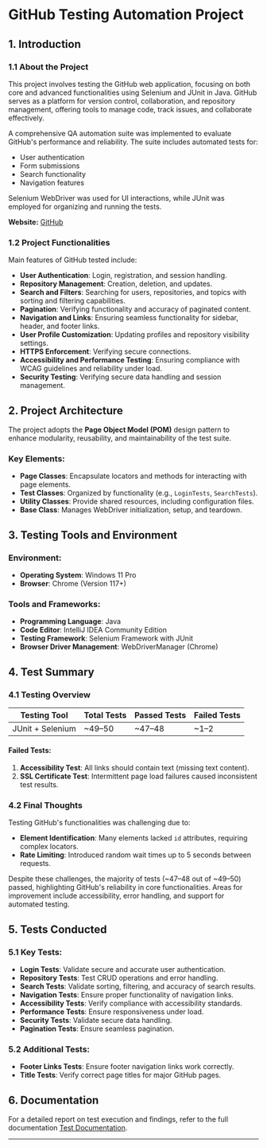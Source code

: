 # GitHub Testing Automation Project

## 1. Introduction

### 1.1 About the Project
This project involves testing the GitHub web application, focusing on both core and advanced functionalities using Selenium and JUnit in Java. GitHub serves as a platform for version control, collaboration, and repository management, offering tools to manage code, track issues, and collaborate effectively.

A comprehensive QA automation suite was implemented to evaluate GitHub's performance and reliability. The suite includes automated tests for:
- User authentication
- Form submissions
- Search functionality
- Navigation features

Selenium WebDriver was used for UI interactions, while JUnit was employed for organizing and running the tests.

**Website:** [GitHub](https://www.github.com)

### 1.2 Project Functionalities
Main features of GitHub tested include:
- **User Authentication**: Login, registration, and session handling.
- **Repository Management**: Creation, deletion, and updates.
- **Search and Filters**: Searching for users, repositories, and topics with sorting and filtering capabilities.
- **Pagination**: Verifying functionality and accuracy of paginated content.
- **Navigation and Links**: Ensuring seamless functionality for sidebar, header, and footer links.
- **User Profile Customization**: Updating profiles and repository visibility settings.
- **HTTPS Enforcement**: Verifying secure connections.
- **Accessibility and Performance Testing**: Ensuring compliance with WCAG guidelines and reliability under load.
- **Security Testing**: Verifying secure data handling and session management.

## 2. Project Architecture

The project adopts the **Page Object Model (POM)** design pattern to enhance modularity, reusability, and maintainability of the test suite.

### Key Elements:
- **Page Classes**: Encapsulate locators and methods for interacting with page elements.
- **Test Classes**: Organized by functionality (e.g., `LoginTests`, `SearchTests`).
- **Utility Classes**: Provide shared resources, including configuration files.
- **Base Class**: Manages WebDriver initialization, setup, and teardown.

## 3. Testing Tools and Environment

### Environment:
- **Operating System**: Windows 11 Pro
- **Browser**: Chrome (Version 117+)

### Tools and Frameworks:
- **Programming Language**: Java
- **Code Editor**: IntelliJ IDEA Community Edition
- **Testing Framework**: Selenium Framework with JUnit
- **Browser Driver Management**: WebDriverManager (Chrome)

## 4. Test Summary

### 4.1 Testing Overview
| **Testing Tool**      | **Total Tests** | **Passed Tests** | **Failed Tests** |
|------------------------|-----------------|------------------|------------------|
| JUnit + Selenium       | ~49–50         | ~47–48           | ~1–2             |

#### Failed Tests:
1. **Accessibility Test**: All links should contain text (missing text content).
2. **SSL Certificate Test**: Intermittent page load failures caused inconsistent test results.

### 4.2 Final Thoughts
Testing GitHub's functionalities was challenging due to:
- **Element Identification**: Many elements lacked `id` attributes, requiring complex locators.
- **Rate Limiting**: Introduced random wait times up to 5 seconds between requests.

Despite these challenges, the majority of tests (~47–48 out of ~49–50) passed, highlighting GitHub's reliability in core functionalities. Areas for improvement include accessibility, error handling, and support for automated testing.

## 5. Tests Conducted

### 5.1 Key Tests:
- **Login Tests**: Validate secure and accurate user authentication.
- **Repository Tests**: Test CRUD operations and error handling.
- **Search Tests**: Validate sorting, filtering, and accuracy of search results.
- **Navigation Tests**: Ensure proper functionality of navigation links.
- **Accessibility Tests**: Verify compliance with accessibility standards.
- **Performance Tests**: Ensure responsiveness under load.
- **Security Tests**: Validate secure data handling.
- **Pagination Tests**: Ensure seamless pagination.

### 5.2 Additional Tests:
- **Footer Links Tests**: Ensure footer navigation links work correctly.
- **Title Tests**: Verify correct page titles for major GitHub pages.

## 6. Documentation

For a detailed report on test execution and findings, refer to the full documentation [Test Documentation](test_documentation.pdf).

---
